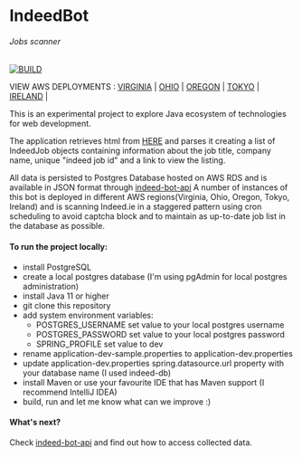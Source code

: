 # IndeedBot
###### Jobs scanner

[![BUILD](https://github.com/AdamWandoch/indeed-bot/workflows/BUILD/badge.svg)](https://github.com/AdamWandoch/indeed-bot/actions/workflows/maven.yml)

VIEW AWS DEPLOYMENTS : [VIRGINIA](https://fkeixfwcg3.us-east-1.awsapprunner.com/) | [OHIO](https://wk3etpctsu.us-east-2.awsapprunner.com/) | [OREGON](https://bkiktqyhhn.us-west-2.awsapprunner.com/#) | [TOKYO](https://mt5z57rhmm.ap-northeast-1.awsapprunner.com/) | [IRELAND](https://ggvb4hen3m.eu-west-1.awsapprunner.com/) |

This is an experimental project to explore Java ecosystem of technologies for web development.

The application retrieves html from [HERE](https://ie.indeed.com/jobs?q=software&l=cork&sort=date&filter=0&start=) and parses it creating a list of IndeedJob objects containing information about the job title,
            company name, unique "indeed job id" and a link to view the listing. 

All data is persisted to Postgres Database hosted on AWS RDS and is available in JSON format through [indeed-bot-api](https://github.com/AdamWandoch/indeed-bot-api)
        A number of instances of this bot is deployed in different AWS regions(Virginia, Ohio, Oregon, Tokyo, Ireland) and is scanning Indeed.ie in a staggered pattern using cron scheduling to avoid captcha block and to maintain as up-to-date job list in the database as possible.

#### To run the project locally:
 * install PostgreSQL
 * create a local postgres database (I'm using pgAdmin for local postgres administration)
 * install Java 11 or higher
 * git clone this repository
 * add system environment variables:
    * POSTGRES_USERNAME set value to your local postgres username
    * POSTGRES_PASSWORD set value to your local postgres password
    * SPRING_PROFILE set value to dev
 * rename application-dev-sample.properties to application-dev.properties
 * update application-dev.properties spring.datasource.url property with your database name (I used indeed-db)
 * install Maven or use your favourite IDE that has Maven support (I recommend IntelliJ IDEA)
 * build, run and let me know what can we improve :)
#### What's next?
Check [indeed-bot-api](https://github.com/AdamWandoch/indeed-bot-api) and find out how to access collected data.
